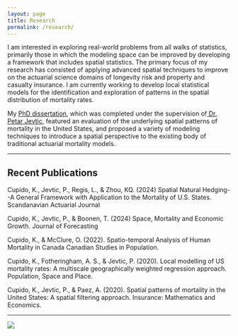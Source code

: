 ```yaml
---
layout: page
title: Research
permalink: /research/
---
```


I am interested in exploring real-world problems from all walks of statistics, primarily those in which the modeling space can be improved by developing a framework that includes spatial statistics. The primary focus of my research has consisted of applying advanced spatial techniques to improve on the actuarial science domains of longevity risk and property and casualty insurance. I am currently working to develop local statistical models for the identification and exploration of patterns in the spatial distribution of mortality rates.

My <a href="https://search.proquest.com/openview/440a5f700b7f28d566ba6222627e6bbe/1/advanced">PhD dissertation</a>, which was completed under the supervision of<a href="https://math.asu.edu/node/2745"> Dr. Petar Jevtic</a>, featured an evaluation of the underlying spatial patterns of mortality in the United States, and proposed a variety of modeling techniques to introduce a spatial perspective to the existing body of traditional actuarial mortality models.

<hr>

## Recent Publications

Cupido, K., Jevtic, P., Regis, L., & Zhou, KQ. (2024) Spatial Natural Hedging--A General Framework with Application to the Mortality of U.S. States. Scandanavian Actuarial Journal

Cupido, K., Jevtic, P., & Boonen, T. (2024) Space, Mortality and Economic Growth. Journal of Forecasting

Cupido, K., & McClure, O. (2022). Spatio-temporal Analysis of Human Mortality in Canada
Canadian Studies in Population.

Cupido, K., Fotheringham, A. S., & Jevtic, P. (2020). Local modelling of US mortality rates:
A multiscale geographically weighted regression approach. Population, Space and Place.

Cupido, K., Jevtic, P., & Paez, A. (2020). Spatial patterns of mortality in the United States: A
spatial filtering approach. Insurance: Mathematics and Economics.



<hr>

<img align="center"  src="https://cupidok.github.io/images/Can3.png" /> 
